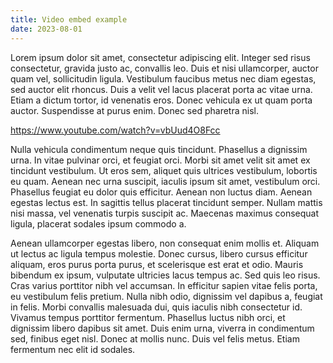 ```yaml
---
title: Video embed example
date: 2023-08-01
---
```


Lorem ipsum dolor sit amet, consectetur adipiscing elit. Integer sed risus consectetur, gravida justo ac, convallis leo. Duis et nisi ullamcorper, auctor quam vel, sollicitudin ligula. Vestibulum faucibus metus nec diam egestas, sed auctor elit rhoncus. Duis a velit vel lacus placerat porta ac vitae urna. Etiam a dictum tortor, id venenatis eros. Donec vehicula ex ut quam porta auctor. Suspendisse at purus enim. Donec sed pharetra nisl.

https://www.youtube.com/watch?v=vbUud4O8Fcc

Nulla vehicula condimentum neque quis tincidunt. Phasellus a dignissim urna. In vitae pulvinar orci, et feugiat orci. Morbi sit amet velit sit amet ex tincidunt vestibulum. Ut eros sem, aliquet quis ultrices vestibulum, lobortis eu quam. Aenean nec urna suscipit, iaculis ipsum sit amet, vestibulum orci. Phasellus feugiat eu dolor quis efficitur. Aenean non luctus diam. Aenean egestas lectus est. In sagittis tellus placerat tincidunt semper. Nullam mattis nisi massa, vel venenatis turpis suscipit ac. Maecenas maximus consequat ligula, placerat sodales ipsum commodo a.

Aenean ullamcorper egestas libero, non consequat enim mollis et. Aliquam ut lectus ac ligula tempus molestie. Donec cursus, libero cursus efficitur aliquam, eros purus porta purus, et scelerisque est erat et odio. Mauris bibendum ex ipsum, vulputate ultricies lacus tempus ac. Sed quis leo risus. Cras varius porttitor nibh vel accumsan. In efficitur sapien vitae felis porta, eu vestibulum felis pretium. Nulla nibh odio, dignissim vel dapibus a, feugiat in felis. Morbi convallis malesuada dui, quis iaculis nibh consectetur id. Vivamus tempus porttitor fermentum. Phasellus luctus nibh orci, et dignissim libero dapibus sit amet. Duis enim urna, viverra in condimentum sed, finibus eget nisl. Donec at mollis nunc. Duis vel felis metus. Etiam fermentum nec elit id sodales. 